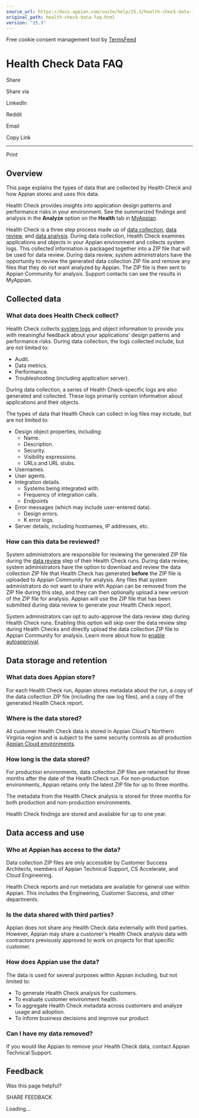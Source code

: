 ```yaml
---
source_url: https://docs.appian.com/suite/help/25.3/health-check-data-faq.html
original_path: health-check-data-faq.html
version: "25.3"
---
```


Free cookie consent management tool by [TermsFeed](https://www.termsfeed.com/)

# Health Check Data FAQ

Share

Share via

LinkedIn

Reddit

Email

Copy Link

* * *

Print

## Overview

This page explains the types of data that are collected by Health Check and how Appian stores and uses this data.

Health Check provides insights into application design patterns and performance risks in your environment. See the summarized findings and analysis in the **Analyze** option on the **Health** tab in [MyAppian](insights_overview.html#health).

Health Check is a three step process made up of [data collection](health-check.html#step-1-data-collection), [data review](health-check.html#step-2-data-review), and [data analysis](health-check.html#step-3-data-analysis). During data collection, Health Check examines applications and objects in your Appian environment and collects system logs. This collected information is packaged together into a ZIP file that will be used for data review. During data review, system administrators have the opportunity to review the generated data collection ZIP file and remove any files that they do not want analyzed by Appian. The ZIP file is then sent to Appian Community for analysis. Support contacts can see the results in MyAppian.

## Collected data

### What data does Health Check collect?

Health Check collects [system logs](Logging.html) and object information to provide you with meaningful feedback about your applications' design patterns and performance risks. During data collection, the logs collected include, but are not limited to:

-   Audit.
-   Data metrics.
-   Performance.
-   Troubleshooting (including application server).

During data collection, a series of Health Check-specific logs are also generated and collected. These logs primarily contain information about applications and their objects.

The types of data that Health Check can collect in log files may include, but are not limited to:

-   Design object properties, including:
    -   Name.
    -   Description.
    -   Security.
    -   Visibility expressions.
    -   URLs and URL stubs.
-   Usernames.
-   User agents.
-   Integration details.
    -   Systems being integrated with.
    -   Frequency of integration calls.
    -   Endpoints
-   Error messages (which may include user-entered data).
    -   Design errors.
    -   K error logs.
-   Server details, including hostnames, IP addresses, etc.

### How can this data be reviewed?

System administrators are responsible for reviewing the generated ZIP file during the [data review](health-check.html#step-2-data-review) step of their Health Check runs. During data review, system administrators have the option to download and review the data collection ZIP file that Health Check has generated **before** the ZIP file is uploaded to Appian Community for analysis. Any files that system administrators do not want to share with Appian can be removed from the ZIP file during this step, and they can then optionally upload a new version of the ZIP file for analysis. Appian will use the ZIP file that has been submitted during data review to generate your Health Check report.

System administrators can opt to auto-approve the data review step during Health Check runs. Enabling this option will skip over the data review step during Health Checks and directly upload the data collection ZIP file to Appian Community for analysis. Learn more about how to [enable autoapproval](Appian_Administration_Console.html#prodlink-healthCheckSettings).

## Data storage and retention

### What data does Appian store?

For each Health Check run, Appian stores metadata about the run, a copy of the data collection ZIP file (including the raw log files), and a copy of the generated Health Check report.

### Where is the data stored?

All customer Health Check data is stored in Appian Cloud's Northern Virginia region and is subject to the same security controls as all production [Appian Cloud environments](https://www.appian.com/trust/).

### How long is the data stored?

For production environments, data collection ZIP files are retained for three months after the date of the Health Check run. For non-production environments, Appian retains only the latest ZIP file for up to three months.

The metadata from the Health Check analysis is stored for three months for both production and non-production environments.

Health Check findings are stored and available for up to one year.

## Data access and use

### Who at Appian has access to the data?

Data collection ZIP files are only accessible by Customer Success Architects, members of Appian Technical Support, CS Accelerate, and Cloud Engineering.

Health Check reports and run metadata are available for general use within Appian. This includes the Engineering, Customer Success, and other departments.

### Is the data shared with third parties?

Appian does not share any Health Check data externally with third parties. However, Appian may share a customer's Health Check analysis data with contractors previously approved to work on projects for that specific customer.

### How does Appian use the data?

The data is used for several purposes within Appian including, but not limited to:

-   To generate Health Check analysis for customers.
-   To evaluate customer environment health.
-   To aggregate Health Check metadata across customers and analyze usage and adoption.
-   To inform business decisions and improve our product.

### Can I have my data removed?

If you would like Appian to remove your Health Check data, contact Appian Technical Support.

## Feedback

Was this page helpful?

SHARE FEEDBACK

Loading...